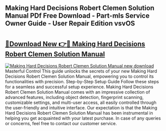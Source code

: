## Making Hard Decisions Robert Clemen Solution Manual PDf Free Download - Part-mIs Service Owner Guide - User Repair Edition vsvOS

# <h2><a href="http://bc80729.oget.top/?id=Making+Hard+Decisions+Robert+Clemen+Solution+Manual">🔗Download New 👉🔴 Making Hard Decisions Robert Clemen Solution Manual</a></h2>

[![Making Hard Decisions Robert Clemen Solution Manual new download](https://i.imgur.com/5g1atiW.png)](http://bc80729.oget.top/?id=Making+Hard+Decisions+Robert+Clemen+Solution+Manual)
Masterful Control This guide unlocks the secrets of your new Making Hard Decisions Robert Clemen Solution Manual, empowering you to control its functionalities with precision. Step-by-Step Setup Guide Follow these steps for a seamless and successful setup experience. Making Hard Decisions Robert Clemen Solution Manual comes with an impressive collection of advanced features, including object detection, fingerprint scanning, customizable settings, and multi-user access, all easily controlled through the user-friendly and intuitive interface. Our expectation is that the Making Hard Decisions Robert Clemen Solution Manual has been instrumental in helping you get acquainted with your latest purchase. In case of any queries or concerns, feel free to contact our customer service.
